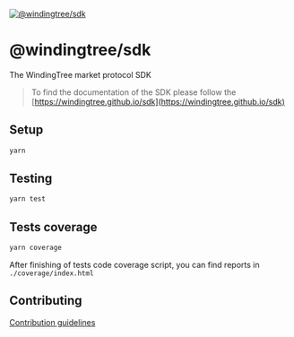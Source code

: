 [![@windingtree/sdk](https://img.shields.io/npm/v/@windingtree/sdk.svg)](https://www.npmjs.com/package/@windingtree/sdk)

# @windingtree/sdk

The WindingTree market protocol SDK

> To find the documentation of the SDK please follow the [https://windingtree.github.io/sdk](https://windingtree.github.io/sdk)

## Setup

```bash
yarn
```

## Testing

```bash
yarn test
```

## Tests coverage

```bash
yarn coverage
```

After finishing of tests code coverage script, you can find reports in `./coverage/index.html`

## Contributing

[Contribution guidelines](https://windingtree.github.io/sdk/#/docs/contribution)
